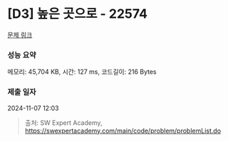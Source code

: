 # [D3] 높은 곳으로 - 22574 

[문제 링크](https://swexpertacademy.com/main/code/problem/problemDetail.do?contestProbId=AZIieDaq5AEDFAXd) 

### 성능 요약

메모리: 45,704 KB, 시간: 127 ms, 코드길이: 216 Bytes

### 제출 일자

2024-11-07 12:03



> 출처: SW Expert Academy, https://swexpertacademy.com/main/code/problem/problemList.do
